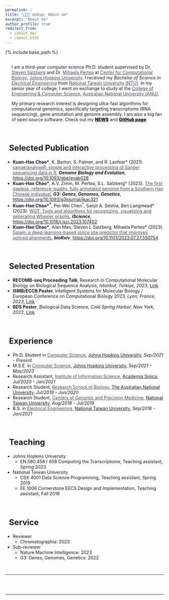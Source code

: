 ```yaml
---
permalink: /
title: "🧑🏻‍💻 &nbsp; About me"
excerpt: "About me"
author_profile: true
redirect_from:
  - /about_me/
  - /about.html
---
```

{% include base_path %}

<div style="margin-left:20px; margin-top:30px; pointer-events: all;
z-index:100;">
  <p>
    I am a third-year computer science Ph.D. student supervised by Dr. <a target="_blank"  href="https://scholar.google.com/citations?user=sUVeH-4AAAAJ&hl=en" style="color:#4A4F53">Steven Salzberg</a> and Dr. <a target="_blank"  href="https://scholar.google.com/citations?user=fKjqGyEAAAAJ&hl=en" style="color:#4A4F53">Mihaela Pertea</a> at <a target="_blank"  href="https://ccb.jhu.edu" style="color:#4A4F53">Center for Computational Biology</a>, <a target="_blank"  href="https://www.jhu.edu" style="color:#4A4F53">Johns Hopkins University</a>. I received my <i>Bachelor of Science in <a target="_blank"  href="https://web.ee.ntu.edu.tw/eng/index.php" style="color:#4A4F53">Electrical Engineering</a></i> from <a target="_blank"  href="https://www.ntu.edu.tw/english/index.html" style="color:#4A4F53">National Taiwan University (NTU)</a>. In my senior year of college, I went on exchange to study at the <a target="_blank" href="https://cecs.anu.edu.au" style="color:#4A4F53">College of Engineering & Computer Science</a>, <a target="_blank"  href="https://www.anu.edu.au" style="color:#4A4F53">Australian National University (ANU)</a>.
  </p>

  <p>
    My primary research interest is designing ultra-fast algorithms for computational genomics, specifically targeting transcriptome (RNA sequencing), gene annotation and genome assembly. I am also a big fan of open source software. Check out my <a target="_blank"  href="https://kuanhao-chao.github.io/news/" style="font-weight: 900;">NEWS</a> and <a target="_blank"  href="https://github.com/Kuanhao-Chao" style="font-weight: 900;">GitHub page</a>.
  </p>
</div>

<br>

<h2 class="page__title" style="font-size:19pt"><i class="fa fa-book"></i> &nbsp;  Selected Publication</h2>
<!-- <div style="margin-left:20px; margin-top:30px; pointer-events: all;
z-index:100;"> -->
  <ul>
    <li><b>Kuan-Hao Chao*</b>, K. Barton, S. Palmer, and R. Lanfear* (2021). <a target="_blank"  href="https://doi.org/10.1093/gbe/evab028" style="color:#4A4F53">sangeranalyseR: simple and interactive processing of Sanger sequencing data in R</a>, <i><b>Genome Biology and Evolution</b></i>, <a href="https://doi.org/10.1093/gbe/evab028" target="_blank">https://doi.org/10.1093/gbe/evab028</a>
    </li>
    <li><b>Kuan-Hao Chao*</b>, A.V. Zimin, M. Pertea, S.L. Salzberg* (2023). <a target="_blank"  href="https://doi.org/10.1093/g3journal/jkac321" style="color:#4A4F53">The first gapless, reference-quality, fully annotated genome from a Southern Han Chinese individual</a>, <i><b>G3: Genes, Genomes, Genetics</b></i>, <a href="https://doi.org/10.1093/g3journal/jkac321" target="_blank">https://doi.org/10.1093/g3journal/jkac321</a>
    </li>
    <li><b>Kuan-Hao Chao*<sup>†</sup></b>, Pei-Wei Chen<sup>†</sup>, Sanjit A. Seshia, Ben Langmead* (2023). <a target="_blank"  href="https://doi.org/10.1016/j.isci.2023.107402" style="color:#4A4F53">WGT: Tools and algorithms for recognizing, visualizing and generating Wheeler graphs</a>, <i><b>iScience</b></i>, <a href="https://doi.org/10.1016/j.isci.2023.107402" target="_blank">https://doi.org/10.1016/j.isci.2023.107402</a>
    </li>
    <li><b>Kuan-Hao Chao*</b>, Alan Mao, Steven L Salzberg, Mihaela Pertea* (2023). <a target="_blank"  href="https://doi.org/10.1101/2023.07.27.550754" style="color:#4A4F53">Splam: a deep-learning-based splice site predictor that improves spliced alignments</a>, <i><b>bioRxiv</b></i>, <a href="https://doi.org/10.1101/2023.07.27.550754" target="_blank">https://doi.org/10.1101/2023.07.27.550754</a>
    </li>
  </ul>
<!-- </div> -->

<br>

<h2 class="page__title" style="font-size:19pt"> <i class="fa fa-bookmark"></i> &nbsp; Selected Presentation</h2>
  <ul>
    <li><b>RECOMB-seq Proceeding Talk</b>, Research in Computational Molecular Biology on Biological Sequence Analysis, <i>Istanbul, Türkiye, 2023</i>, <a href="https://www.youtube.com/watch?v=TkX9S024Dk8&ab_channel=RECOMBConferenceSeries" target="_blank">Link</a></li> 
    <li><b>ISMB/ECCB Poster</b>, Intelligent Systems for Molecular Biology / European Conference on Computational Biology 2023, <i>Lyon, France, 2023</i>, <a href="https://storage.googleapis.com/storage.khchao.com/JHU%20PhD/ISMB-ECCB2023/splam_poster_ismb.pdf" target="_blank">Link</a></li>
    <li><b>BDS Poster</b>, Biological Data Science, <i>Cold Spring Harbor, New York, 2022</i>, <a href="https://storage.googleapis.com/storage.khchao.com/JHU%20PhD/Han1/Han1_poster.pdf" target="_blank">Link</a></li>
  </ul>
<br>

<h2 class="page__title" style="font-size:19pt"> <i class="fa fa-graduation-cap"></i> &nbsp; Experience</h2>
  <ul>
    <li>Ph.D. Student in <a target="_blank"  href="https://www.cs.jhu.edu/" style="color:#4A4F53">Computer Science</a>, <a target="_blank"  href="https://www.jhu.edu/">Johns Hopkins University</a>, <i>Sep/2021 - Present</i></li>
    <li>M.S.E. in <a target="_blank"  href="https://www.cs.jhu.edu/" style="color:#4A4F53">Computer Science</a>, <a target="_blank"  href="https://www.jhu.edu/">Johns Hopkins University</a>, <i>Sep/2021 - May/2023</i></li>
    <li>Research Assistant, <a target="_blank"  href="https://www.iis.sinica.edu.tw/en/index.html" style="color:#4A4F53">Institute of Information Science</a>, <a target="_blank"  href="https://www.sinica.edu.tw/en">Academia Sinica</a>, <i>Jul/2020 - Jan/2021</i></li>
    <li>Research Student, <a target="_blank"  href="https://biology.anu.edu.au/" style="color:#4A4F53">Research School of Biology</a>, <a target="_blank"  href="https://www.anu.edu.au/">The Australian National University</a>, <i>Jul/2019 - Jun/2020</i></li>
    <li>Research Student, <a target="_blank"  href="http://www.cgm.ntu.edu.tw/web/index/index.jsp?lang=en" style="color:#4A4F53">Centers of Genomic and Precision Medicine</a>, <a target="_blank"  href="https://www.ntu.edu.tw/english/">National Taiwan University</a>, <i>Aug/2018 - Jul/2019</i></li>
    <li>B.S. in <a target="_blank"  href="https://eecs.ntu.edu.tw/?locale=en" style="color:#4A4F53">Electrical Engineering</a>, <a target="_blank"  href="https://www.ntu.edu.tw/english/">National Taiwan University</a>, <i>Sep/2016 - Jan/2021</i></li>
  </ul>
<br>

<h2 class="page__title" style="font-size:19pt"> <i class="fa fa-user"></i> &nbsp; Teaching</h2>
<ul>
  <li>Johns Hopkins University
    <ul>
      <li>EN.580.458 / 658 Computing the Transcriptome, Teaching assistant, Spring 2023</li>
    </ul>
  </li>

  <li>National Taiwan University
    <ul>
      <li>CSX 4001 Data Science Programming, Teaching assistant, Spring 2019</li>
      <li>EE 1006 Cornerstone EECS Design and Implementation, Teaching assistant, Fall 2018</li>
    </ul>
  </li>
</ul>

<br>

<h2 class="page__title" style="font-size:19pt"> <i class="fa fa-list"></i> &nbsp; Service</h2>
<ul>
  <li>Reviewer
    <ul>
      <li>
        <!-- <i class="fa-li fa fa-bookmark"></i> -->
        Chromatographia: 2023
      </li>
    </ul>
  </li>

  <li>Sub-reviewer
    <ul>
      <li>Nature Machine Intelligence: 2023</li>
      <li>G3: Genes, Genomes, Genetics: 2022</li>
    </ul>
  </li>
</ul>

<br>

<!-- <h2 class="page__title" style="font-size:19pt"> 🧑🏻‍💻 &nbsp; Education</h2>
<br> -->

<!-- <hr>
<div style="width: 80%; text-align: center; margin:auto;">
<a class="twitter-timeline" data-lang="en" data-width="100%" data-height="500" data-theme="light" href="https://twitter.com/KuanHaoChao?ref_src=twsrc%5Etfw" style="align: center">Tweets by KuanHaoChao</a> <script async src="https://platform.twitter.com/widgets.js" charset="utf-8"></script>
</div>
<br> -->

<!-- <div style="text-align: center; pointer-events: all; z-index:100;">
  <a target="_blank"  href="https://www.ntu.edu.tw/english/index.html">
    <img src="/images/NTU.png" style="height:160px; width: 160px; margin: 10px">
  </a>
  <a target="_blank"  href="https://web.ee.ntu.edu.tw/eng/index.php">
    <img src="/images/NTU_EECS.png" style="height:160px; width: 160px; margin: 10px">
  </a>
  <a target="_blank"  href="https://www.sinica.edu.tw/en">
    <img src="/images/AS_logo.png" style="height:160px; width: 160px; margin: 10px">
  </a>
  <a target="_blank"  href="https://www.iis.sinica.edu.tw/index_en.html" >
    <img src="/images/iis_logo.png" style="height:160px; width: 160px; margin: 10px">
  </a>
  <a target="_blank"  href="https://www.anu.edu.au/">
    <img src="/images/anu_logo_small.png" style="height:160px; width: 160px; margin: 10px">
  </a>
  <a target="_blank"  href="http://www.robertlanfear.com/">
    <img src="/images/ANU_Biology.jpg" style="height:160px; width: 160px; margin: 10px">
  </a>
  <a target="_blank"  href="https://bits.iis.sinica.edu.tw/">
    <img src="/images/BIOIT.png" style="height:160px; width: 160px; margin: 10px">
  </a>
  <a target="_blank"  href="http://www.cgm.ntu.edu.tw/web/index/index.jsp?lang=en">
    <img src="/images/CGM_LOGO.png" style="height:160px; width: 160px; margin: 10px">
  </a>
</div> -->
<hr>
<br><br>

<script type="text/javascript" id="clustrmaps" src="//clustrmaps.com/map_v2.js?d=SjhWAwqGLnloAclnIVxG6gxPA8DEX2yyW2VQlroVDWw&cl=ffffff&w=a" style="pointer-events: all; z-index:100;"></script>
<script>
  initComparisons();
</script>
<hr>
<br><br>